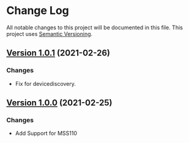 # Change Log

All notable changes to this project will be documented in this file. This project uses [Semantic Versioning](https://semver.org/).

## [Version 1.0.1](https://github.com/donavanbecker/homebridge-meross-cloud/releases/tag/v1.0.1) (2021-02-26)

### Changes

- Fix for devicediscovery.

## [Version 1.0.0](https://github.com/donavanbecker/homebridge-meross-cloud/releases/tag/v1.0.0) (2021-02-25)

### Changes

- Add Support for MSS110
